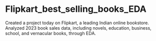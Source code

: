 # Flipkart_best_selling_books_EDA
Created a project today on Flipkart, a leading Indian online bookstore. Analyzed 2023 book sales data, including novels, education, business, school, and vernacular books, through EDA.
